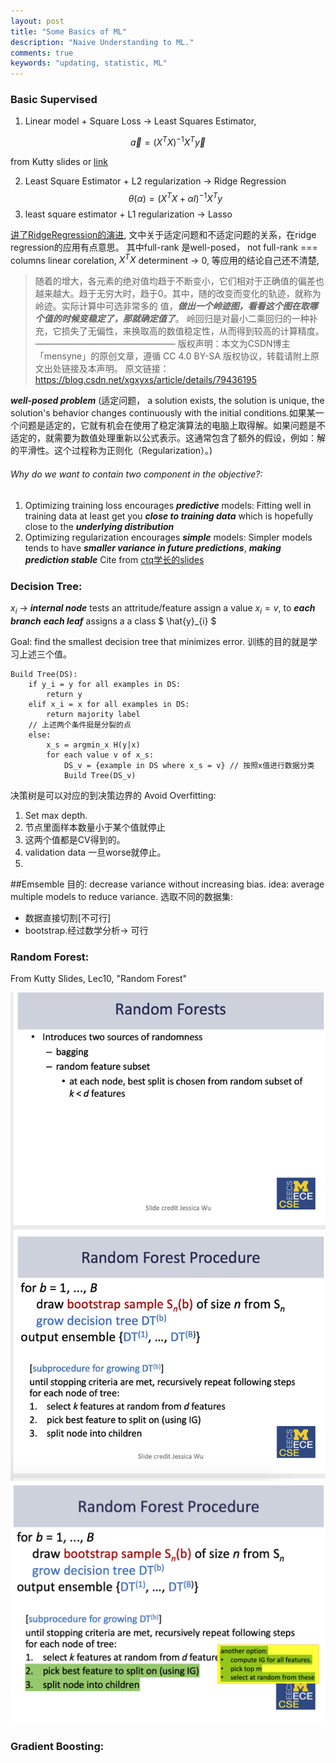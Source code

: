 ```yaml
---
layout: post
title: "Some Basics of ML"
description: "Naive Understanding to ML."
comments: true
keywords: "updating, statistic, ML"
---
```



### Basic Supervised

1. Linear model + Square Loss -> Least Squares Estimator,

$$
\vec{a}=\left(X^{T} X\right)^{-1} X^{T} \vec{y}
$$

from Kutty slides or [link](https://www.qiujiawei.com/linear-algebra-15/)

2. Least Square Estimator  + L2 regularization -> Ridge Regression
$$
\theta(\alpha)=\left(X^{T} X+\alpha I\right)^{-1} X^{T} y
$$
3. least square estimator + L1 regularization -> Lasso

[讲了RidgeRegression的演进](https://blog.csdn.net/xgxyxs/article/details/79436195), 
文中关于适定问题和不适定问题的关系，在ridge regression的应用有点意思。 其中full-rank 是well-posed， not full-rank === columns linear corelation, $X^T X$ determinent -> 0, 等应用的结论自己还不清楚,




> 随着的增大，各元素的绝对值均趋于不断变小，它们相对于正确值的偏差也越来越大。趋于无穷大时，趋于0。其中，随的改变而变化的轨迹，就称为岭迹。实际计算中可选非常多的 值，***做出一个岭迹图，看看这个图在取哪个值的时候变稳定了，那就确定值了***。 岭回归是对最小二乘回归的一种补充，它损失了无偏性，来换取高的数值稳定性，从而得到较高的计算精度。
————————————————
版权声明：本文为CSDN博主「mensyne」的原创文章，遵循 CC 4.0 BY-SA 版权协议，转载请附上原文出处链接及本声明。
原文链接：https://blog.csdn.net/xgxyxs/article/details/79436195


 ***well-posed problem*** (适定问题， a solution exists,
the solution is unique,
the solution's behavior changes continuously with the initial conditions.如果某一个问题是适定的，它就有机会在使用了稳定演算法的电脑上取得解。如果问题是不适定的，就需要为数值处理重新以公式表示。这通常包含了额外的假设，例如：解的平滑性。这个过程称为正则化（Regularization）。)

###### Why do we want to contain two component in the objective?:
1. Optimizing training loss encourages ***predictive*** models:
Fitting well in training data at least get you ***close to training data*** which is hopefully close to the ***underlying distribution***
2. Optimizing regularization encourages ***simple*** models:
Simpler models tends to have ***smaller variance in future predictions***, ***making prediction stable***
Cite from [ctq学长的slides](https://homes.cs.washington.edu/%7Etqchen/pdf/BoostedTree.pdf)



### Decision Tree:

$x_i$ -> ***internal node*** tests an attritude/feature
assign a value $x_i = v$, to ***each branch***
***each leaf*** assigns a a class $ \hat{y}_{i} $

Goal: find the smallest decision tree that minimizes error. 
训练的目的就是学习上述三个值。
```
Build Tree(DS):
    if y_i = y for all examples in DS:
        return y
    elif x_i = x for all examples in DS:
        return majority label
    // 上述两个条件挺是分裂的点
    else:
        x_s = argmin_x H(y|x)
        for each value v of x_s:
            DS_v = {example in DS where x_s = v} // 按照x值进行数据分类
            Build Tree(DS_v)
```
决策树是可以对应的到决策边界的
Avoid Overfitting:
1. Set max depth. 
2. 节点里面样本数量小于某个值就停止
3. 这两个值都是CV得到的。
4. validation data 一旦worse就停止。 
5. 

##Emsemble 目的: decrease variance without increasing bias. 
idea: average multiple models to reduce variance. 
选取不同的数据集:
- 数据直接切割[不可行]
- bootstrap.经过数学分析-> 可行 


### Random Forest: 
From Kutty Slides, Lec10, "Random Forest"

![](/assets/images/random_forest-1.png)
![](/assets/images/random_forest-2.png)
### Gradient Boosting:




